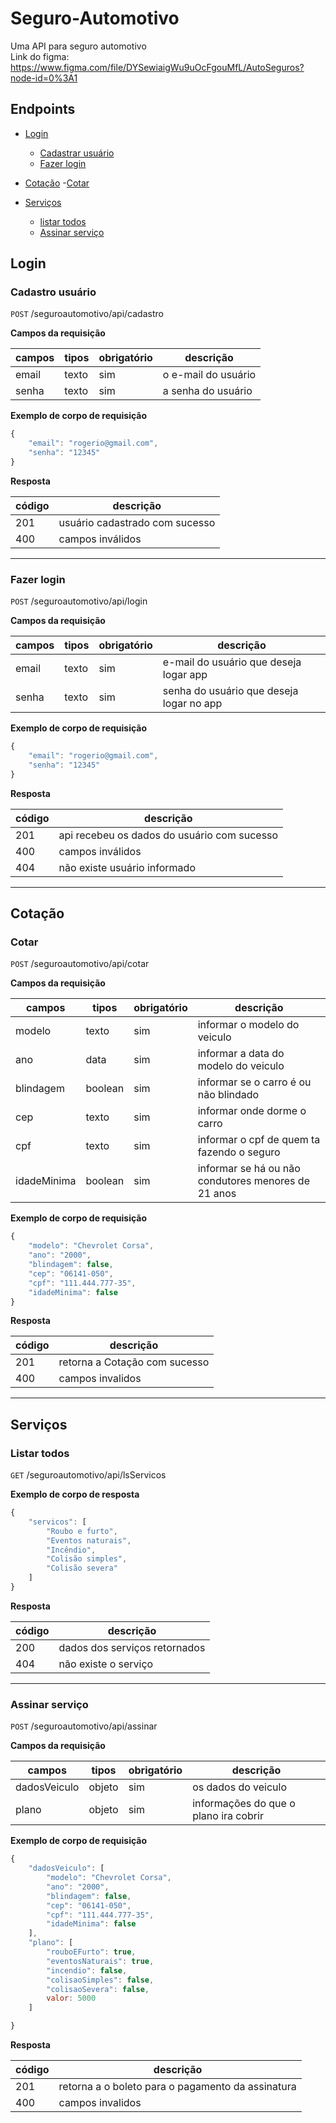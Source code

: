 # Seguro-Automotivo

Uma API para seguro automotivo \
Link do figma: https://www.figma.com/file/DYSewiaigWu9uOcFgouMfL/AutoSeguros?node-id=0%3A1

## Endpoints

- [Login](#login)
    - [Cadastrar usuário](#cadastro-usuário)
    - [Fazer login](#fazer-login)

- [Cotação](#cotação)
    -[Cotar](#cotar)

- [Serviços](#serviços)
    - [listar todos](#listar-todos)
    - [Assinar serviço](#assinar-serviço)


## Login
### Cadastro usuário

`POST` /seguroautomotivo/api/cadastro 

**Campos da requisição** 

| campos | tipos | obrigatório | descrição 
|-------|-------|-----|-----
| email | texto | sim |  o e-mail do usuário
| senha | texto | sim | a senha do usuário 

**Exemplo de corpo de requisição**

```js
{
    "email": "rogerio@gmail.com",
    "senha": "12345"
}
```

**Resposta**

| código | descrição
|----|---
| 201 | usuário cadastrado com sucesso 
| 400 | campos inválidos

---
### Fazer login

`POST` /seguroautomotivo/api/login

**Campos da requisição**

| campos | tipos | obrigatório | descrição 
|-------|-------|-----|-----
| email | texto | sim | e-mail do usuário que deseja logar app
| senha | texto | sim | senha do usuário que deseja logar no app

**Exemplo de corpo de requisição**

```js
{
    "email": "rogerio@gmail.com",
    "senha": "12345"
}
```

**Resposta**

| código | descrição
|----|---
| 201 | api recebeu os dados do usuário com sucesso 
| 400 | campos inválidos
| 404 | não existe usuário informado

-----
## Cotação

### Cotar

`POST` /seguroautomotivo/api/cotar

**Campos da requisição** 

| campos | tipos | obrigatório | descrição 
|-------|-------|-----|-----
| modelo | texto | sim | informar o modelo do veiculo
| ano | data | sim | informar a data do modelo do veiculo
| blindagem | boolean | sim | informar se o carro é ou não blindado
| cep | texto | sim | informar onde dorme o carro
| cpf | texto | sim | informar o cpf de quem ta fazendo o seguro
| idadeMinima | boolean | sim | informar se há ou não condutores menores de 21 anos




 **Exemplo de corpo de requisição**

```js
{
    "modelo": "Chevrolet Corsa",
    "ano": "2000",
    "blindagem": false,
    "cep": "06141-050",
    "cpf": "111.444.777-35",
    "idadeMinima": false
}
```

**Resposta**

| código | descrição
|----|---
| 201 | retorna a Cotação com sucesso
| 400 | campos invalidos

---
## Serviços

### Listar todos

`GET` /seguroautomotivo/api/lsServicos

 **Exemplo de corpo de resposta**

```js
{
    "servicos": [
        "Roubo e furto",
        "Eventos naturais",
        "Incêndio",
        "Colisão simples",
        "Colisão severa"
    ]
}
```
**Resposta**

| código | descrição
|----|---
| 200 | dados dos serviços retornados 
| 404 |  não existe o serviço

---
### Assinar serviço

`POST` /seguroautomotivo/api/assinar

**Campos da requisição** 

| campos | tipos | obrigatório | descrição 
|-------|-------|-----|-----
| dadosVeiculo | objeto | sim | os dados do veiculo
| plano | objeto | sim | informações do que o plano ira cobrir




 **Exemplo de corpo de requisição**

```js
{
    "dadosVeiculo": [
        "modelo": "Chevrolet Corsa",
        "ano": "2000",
        "blindagem": false,
        "cep": "06141-050",
        "cpf": "111.444.777-35",
        "idadeMinima": false
    ],
    "plano": [
        "rouboEFurto": true,
        "eventosNaturais": true,
        "incendio": false,
        "colisaoSimples": false,
        "colisaoSevera": false,
        valor: 5000
    ]

}
```

**Resposta**

| código | descrição
|----|---
| 201 | retorna a o boleto para o pagamento da assinatura
| 400 | campos invalidos
